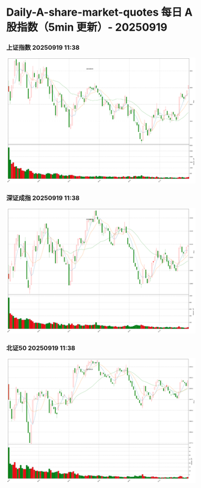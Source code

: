 
# Daily-A-share-market-quotes 每日 A 股指数（5min 更新）- 20250919

### 上证指数 20250919 11:38
![](./fig/2025/9/20250919-sh000001.png)

### 深证成指 20250919 11:38
![](./fig/2025/9/20250919-sz399001.png)

### 北证50 20250919 11:38
![](./fig/2025/9/20250919-bj899050.png)
